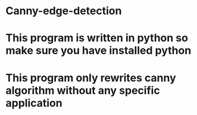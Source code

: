 # Canny-edge-detection
# This program is written in python so make sure you have installed python 
# This program only rewrites canny algorithm without any specific application
